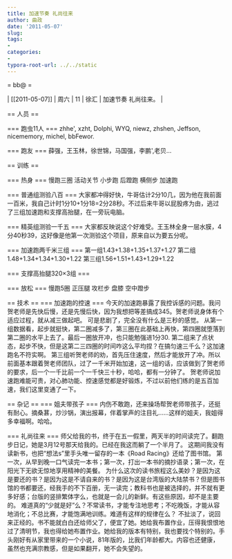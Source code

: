```yaml
---
title: 加速节奏 礼尚往来
author: 曲政
date: '2011-05-07'
slug: 
tags:
- 
categories:
- 
typora-root-url: ../../static
---
```


= bb@  =

| [[2011-05-07]] | 周六 | 11 | 徐汇 | 加速节奏 礼尚往来。 |

== 人员 ==

=== 跑虫11人 ===
zhhe', xzht, Dolphi, WYQ, niewz, zhshen, Jeffson, nicememory, michel, bbFewor.

=== 跑友 ===
薛强，王玉林，徐世锦，马国强，李鹏',老贝...

== 训练 ==

=== 热身 ===
慢跑三圈
活动关节
小步跑
后蹬跑
横侧步
加速跑

=== 普通组测验八百 ===
大家都冲得好快，牛哥估计2分10几，因为他在我前面一百米，我自己计时1分10+1分18=2分28秒。不过后来牛哥以屁股疼为由，逃过了三组加速跑和支撑高抬腿，在一旁玩电脑。

=== 精英组测验一千五 ===
大家都反映说这个好难受。王玉林全身一层水膜，4分40秒39，这好像是他第一次测验这个项目，原来自以为要五分呢。

=== 加速跑两千米三组 ===
第一组1.43+1.38+1.35+1.37+1.27
第二组1.48+1.34+1.34+1.30+1.22
第三组1.56+1.51+1.43+1.29+1.22

=== 支撑高抬腿320×3组 ===

=== 放松 ===
慢跑5圈
正压腿
攻栏步
盘膝
空中蹬步

== 技术 ==
=== 加速跑的控速 ===
	今天的加速跑暴露了我控诉感的问题。我问贺老师是先快后慢，还是先慢后快，因为我想把等差搞成345。贺老师说身体有个适应过程，就从减三做起吧。
	可是悲剧了，完全没有什么是三秒的感觉。
	从第一组数据看，起步就挺快，第二圈减多了，第三圈在此基础上再快，第四圈就堕落到第二圈的水平上去了。最后一圈放开冲，也只能勉强进1分30.
	第二组来了点状态，起步不快，但是这第二三四圈的时间咋这么平均捏？在搞匀速三千么？这加速跑名不符实啊。
	第三组听贺老师的劝，首先压住速度，然后才能放开了冲。所以前面基本跟着贺老师团队，过了一千米开始加速，这一组的话，应该做到了贺老师的要求，后一个一千比前一个一千快三十秒，哈哈，都有一分钟了。
	贺老师说加速跑难能可贵，对心肺功能、控速感觉都是好锻炼，不过以前他们练的是五百加速，我们这里变通了一下。

== 杂记 ==
=== 姐夫带孩子 ===
	内伤不敢跑，还来操场帮贺老师带孩子，还挺有耐心。摘桑葚，炒沙锅，演出报幕，伴着掌声的注目礼……这样的姐夫，我姐得多幸福啊。哈哈。

=== 礼尚往来 ===
	师父给我的书，终于在五一假里，两天半的时间读完了。翻跑步日记，她是3月12号那天给我的。已经在我这而躺了一个半月了。
这期间我没有读新书，也把“想法s”里手头唯一留存的一本《Road Racing》还给了图书馆。
	第一次，从早到晚一口气读完一本书；第一次，打出一本书的摘抄语录；第一次，在阳光下无欲无惊地享用精神的美餐。
	为什么这次的读书旅程这么美妙？是因为这是要还的书？是因为这是不请自来的书？是因为这是台湾版的大陆禁书？但是图书馆的书都要还，经我手的不下百册，无一读完；教科书也是被选择的，并不就有更多好感；台版的竖排繁体字么，也就是一会儿的新鲜。有这些原因，却不是主要的。
	难道真的“少就是好”么？不常读书，才能专注地思考；不吃晚饭，才能从容地消化；不总比赛，才能饱满地训练。难道有这样的规律在么？
	不扯淡了，说回来正经的。书不能就白白还给师父了，便宜了她。她给我布置作业，压得我恨恨地过了清明节，我也得给她布置作业。她给我的版本有特别，我也要找个特别的。手头刚好有从家里带来的一个小说，81年版的，比我们年龄都大。内容也还健康，虽然也充满宗教感，但是如果翻开，她不会失望的。